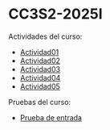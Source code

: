 # CC3S2-2025I

Actividades del curso:

- [Actividad01](S_1/Actividad01.md)
- [Actividad02](S_1/Actividad02.md)
- [Actividad03](S_1/Actividad03.md)
- [Actividad04](S_2/Actividad04.md)
- [Actividad05](S_3/Actividad05.md)

Pruebas del curso:

- [Prueba de entrada](S_3/Prueba_Entrada.md)